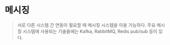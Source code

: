 # 메시징
> 서로 다른 시스템 간 연동이 필요할 때 메시징 시스템을 이용 가능하다.
> 주요 메시징 시스템에 사용되는 기술들에는 Kafka, RabbitMQ, Redis pub/sub 등이 있다.